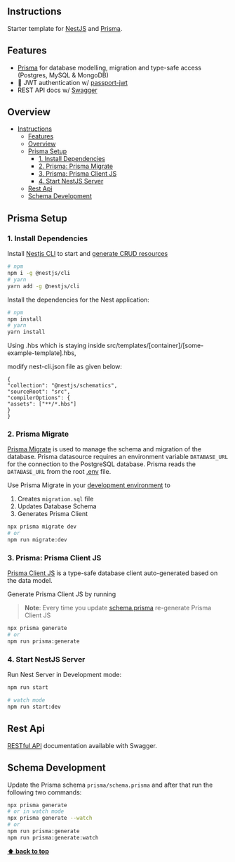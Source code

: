 
## Instructions

Starter template for [NestJS](https://nestjs.com/) and [Prisma](https://www.prisma.io/).

## Features

- [Prisma](https://www.prisma.io/) for database modelling, migration and type-safe access (Postgres, MySQL & MongoDB)
- 🔐 JWT authentication w/ [passport-jwt](https://github.com/mikenicholson/passport-jwt)
- REST API docs w/ [Swagger](https://swagger.io/)

## Overview

- [Instructions](#instructions)
    - [Features](#features)
    - [Overview](#overview)
    - [Prisma Setup](#prisma-setup)
        - [1. Install Dependencies](#1-install-dependencies)
        - [2. Prisma: Prisma Migrate](#3-prisma-prisma-migrate)
        - [3. Prisma: Prisma Client JS](#4-prisma-client-js)
        - [4. Start NestJS Server](#6-start-nestjs-server)
    - [Rest Api](#rest-api)
    - [Schema Development](#schema-development)

## Prisma Setup

### 1. Install Dependencies

Install [Nestjs CLI](https://docs.nestjs.com/cli/usages) to start and [generate CRUD resources](https://trilon.io/blog/introducing-cli-generators-crud-api-in-1-minute)

```bash
# npm
npm i -g @nestjs/cli
# yarn
yarn add -g @nestjs/cli
```

Install the dependencies for the Nest application:

```bash
# npm
npm install
# yarn
yarn install
```

Using .hbs which is staying inside src/templates/[container]/[some-example-template].hbs,

modify nest-cli.json file as given below:
```
{
"collection": "@nestjs/schematics",
"sourceRoot": "src",
"compilerOptions": {
"assets": ["**/*.hbs"]
}
}
```

### 2. Prisma Migrate

[Prisma Migrate](https://github.com/prisma/prisma2/tree/master/docs/prisma-migrate) is used to manage the schema and migration of the database. Prisma datasource requires an environment variable `DATABASE_URL` for the connection to the PostgreSQL database. Prisma reads the `DATABASE_URL` from the root [.env](./.env) file.

Use Prisma Migrate in your [development environment](https://www.prisma.io/blog/prisma-migrate-preview-b5eno5g08d0b#evolving-the-schema-in-development) to

1. Creates `migration.sql` file
2. Updates Database Schema
3. Generates Prisma Client

```bash
npx prisma migrate dev
# or
npm run migrate:dev
```

### 3. Prisma: Prisma Client JS

[Prisma Client JS](https://www.prisma.io/docs/reference/tools-and-interfaces/prisma-client/api) is a type-safe database client auto-generated based on the data model.

Generate Prisma Client JS by running

> **Note**: Every time you update [schema.prisma](prisma/schema.prisma) re-generate Prisma Client JS

```bash
npx prisma generate
# or
npm run prisma:generate
```

### 4. Start NestJS Server

Run Nest Server in Development mode:

```bash
npm run start

# watch mode
npm run start:dev
```

## Rest Api

[RESTful API](http://localhost:3000/api) documentation available with Swagger.

## Schema Development

Update the Prisma schema `prisma/schema.prisma` and after that run the following two commands:

```bash
npx prisma generate
# or in watch mode
npx prisma generate --watch
# or
npm run prisma:generate
npm run prisma:generate:watch
```

**[⬆ back to top](#overview)**